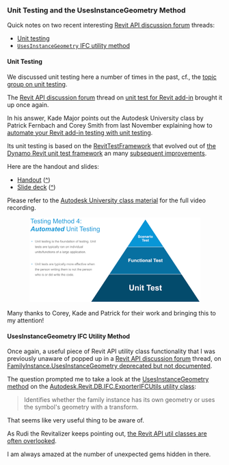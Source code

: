 <head>
<meta http-equiv="Content-Type" content="text/html; charset=utf-8">
<link rel="stylesheet" type="text/css" href="bc.css">
<script src="https://cdn.rawgit.com/google/code-prettify/master/loader/run_prettify.js" type="text/javascript"></script>
<script async src="https://platform.twitter.com/widgets.js" charset="utf-8"></script>
</head>

<!---

- Unit Testing
  https://thebuildingcoder.typepad.com/blog/about-the-author.html#5.16
  [Unit Test for Revit Addin]
  https://forums.autodesk.com/t5/revit-api-forum/unit-test-for-revit-addin/m-p/9195660#M43235
  [Automate Your Revit Add-In Testing with Unit Testing]
  https://www.autodesk.com/autodesk-university/class/Automate-Your-Revit-Add-Testing-Unit-Testing-2019
  [RevitTestFramework](https://github.com/DynamoDS/RevitTestFramework)
  evolved out ouf
  [The Dynamo Revit Unit Test Framework](https://thebuildingcoder.typepad.com/blog/2013/10/the-dynamo-revit-unit-test-framework.html)
  and improvements
  [Revit Unit Test Framework Improvements](http://thebuildingcoder.typepad.com/blog/2018/08/revit-unit-test-framework-improvements.html)

  /a/doc/revit/tbc/git/a/zip/AU_SD322279_unit_testing_handout.pdf
  /a/doc/revit/tbc/git/a/zip/AU_SD322279_unit_testing_slides.pdf

twitter:


 in the #RevitAPI #DynamoBim @AutodeskForge @AutodeskRevit #bim #ForgeDevCon

Quick notes on two recent interesting Revit API discussion forum threads
&ndash; Unit testing
&ndash; <code>UsesInstanceGeometry</code> IFC utility method...

linkedin:


#bim #DynamoBim #ForgeDevCon #Revit #API #IFC #SDK #AI #VisualStudio #Autodesk #AEC #adsk

the [Revit API discussion forum](http://forums.autodesk.com/t5/revit-api-forum/bd-p/160) thread

<p style="font-size: 80%; font-style:italic"></p>

-->

### Unit Testing and the UsesInstanceGeometry Method

Quick notes on two recent interesting [Revit API discussion forum](http://forums.autodesk.com/t5/revit-api-forum/bd-p/160) threads:

- [Unit testing](#2)
- [`UsesInstanceGeometry` IFC utility method](#3)

#### <a name="2"></a>Unit Testing

We discussed unit testing here a number of times in the past, cf.,
the [topic group on unit testing](https://thebuildingcoder.typepad.com/blog/about-the-author.html#5.16).

The [Revit API discussion forum](http://forums.autodesk.com/t5/revit-api-forum/bd-p/160) thread
on [unit test for Revit add-in](https://forums.autodesk.com/t5/revit-api-forum/unit-test-for-revit-addin/m-p/9195660) brought
it up once again.

In his answer, Kade Major points out the Autodesk University class by Patrick Fernbach and Corey Smith from last November explaining how 
to [automate your Revit add-in testing with unit testing](https://www.autodesk.com/autodesk-university/class/Automate-Your-Revit-Add-Testing-Unit-Testing-2019).

Its unit testing is based on
the [RevitTestFramework](https://github.com/DynamoDS/RevitTestFramework) that evolved out
of [the Dynamo Revit unit test framework](https://thebuildingcoder.typepad.com/blog/2013/10/the-dynamo-revit-unit-test-framework.html)
an many [subsequent improvements](http://thebuildingcoder.typepad.com/blog/2018/08/revit-unit-test-framework-improvements.html).

Here are the handout and slides:

- [Handout](https://thebuildingcoder.typepad.com/au/2019/AU_SD322279_unit_testing_handout.pdf) ([^](zip/AU_SD322279_unit_testing_handout.pdf))
- [Slide deck](https://thebuildingcoder.typepad.com/au/2019/AU_SD322279_unit_testing_slides.pdf) ([^](zip/AU_SD322279_unit_testing_slides.pdf))

Please refer to the [Autodesk University class material](https://www.autodesk.com/autodesk-university/class/Automate-Your-Revit-Add-Testing-Unit-Testing-2019) for the full video recording.

<center>
<img src="img/automated_unit_testing.png" alt="Automated unit testing" title="Automated unit testing" width="400"/> <!-- 800 -->
</center>

Many thanks to Corey, Kade and Patrick for their work and bringing this to my attention!


#### <a name="3"></a>UsesInstanceGeometry IFC Utility Method

Once again, a useful piece of Revit API utility class functionality that I was previously unaware of popped up in
a [Revit API discussion forum](http://forums.autodesk.com/t5/revit-api-forum/bd-p/160) thread,
on [FamilyInstance.UsesInstanceGeometry deprecated but not documented](https://forums.autodesk.com/t5/revit-api-forum/familyinstance-usesinstancegeometry-depreciated-but-not/m-p/9207162).

The question prompted me to take a look at
the [UsesInstanceGeometry method](https://www.revitapidocs.com/2020/0c4dff47-2150-0615-9d65-7b8f9422861a.htm) on 
the [Autodesk.Revit.DB.IFC.ExporterIFCUtils utility class](https://www.revitapidocs.com/2020/e0e78d67-739c-0cd6-9e3d-359e42758c93.htm):

> Identifies whether the family instance has its own geometry or uses the symbol's geometry with a transform.

That seems like very useful thing to be aware of.

As Rudi the Revitalizer keeps pointing out,
[the Revit API util classes are often overlooked](https://thebuildingcoder.typepad.com/blog/about-the-author.html#5.52).

I am always amazed at the  number of unexpected gems hidden in there.

